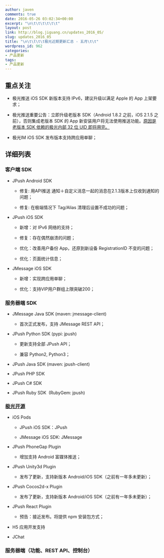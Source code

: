 ```yaml
---
author: javen
comments: true
date: 2016-05-26 03:02:34+00:00
excerpt: "\n\t\t\t\t\t\t"
layout: post
link: http://blog.jiguang.cn/updates_2016_05/
slug: updates_2016_05
title: "\n\t\t\t\t极光近期更新汇总 - 五月\t\t"
wordpress_id: 962
categories:
- 产品更新
tags:
- 产品更新
---
```



				

## 重点关注





	
  * 极光推送 iOS SDK 新版本支持 IPv6，建议升级以满足 Apple 的 App 上架要求；

	
  * 极光推送重要公告：立即升级老版本 SDK（Android 1.8.2 之前，iOS 2.1.5 之前），否则集成老版本 SDK 的 App 新安装用户将无法使用推送功能。[原因是老版本 SDK 依赖的极光内部 32 位 UID 即将用完。](http://blog.jpush.cn/uid32to64/)

	
  * 极光IM iOS SDK 发布版本支持跨应用单聊；




## 详细列表




### 客户端 SDK





	
  * JPush Android SDK

	
    * 修复: 用API推送 通知＋自定义消息一起的消息在2.1.3版本上仅收到通知的问题；

	
    * 修复: 在极端情况下 Tag/Alias 清理后设置不成功的问题；




	
  * JPush iOS SDK

	
    * 新增：对 IPv6 网络的支持；

	
    * 修复：存在偶然崩溃的问题；

	
    * 优化：改善用户备份 App，还原到新设备 RegistrationID 不变的问题；

	
    * 优化：页面统计信息；




	
  * JMessage iOS SDK

	
    * 新增：实现跨应用单聊；

	
    * 优化：支持VIP用户群组上限突破200；







### 服务器端 SDK





	
  * JMessage Java SDK (maven: jmessage-client)

	
    * 首次正式发布，支持 JMessage REST API；




	
  * JPush Python SDK (pypi: jpush)

	
    * 更新支持全部 JPush API；

	
    * 兼容 Python2, Python3；




	
  * JPush Java SDK (maven: jpush-client)

	
  * JPush PHP SDK

	
  * JPush C# SDK

	
  * JPush Ruby SDK  (RubyGem: jpush)




### [极光开源](http://github.com/jpush)





	
  * iOS Pods

	
    * JPush iOS SDK：JPush

	
    * JMessage iOS SDK: JMessage




	
  * JPush PhoneGap Plugin

	
    * 增加支持 Android 富媒体推送；




	
  * JPush Unity3d Plugin

	
    * 发布了更新，支持新版本 Android/iOS SDK（之前有一年多未更新）；




	
  * JPush Cocos2d-x Plugin

	
    * 发布了更新，支持新版本 Android/iOS SDK（之前有一年多未更新）；




	
  * JPush React Plugin

	
    * 预告：接近发布。将提供 npm 安装包方式；




	
  * H5 应用开发支持

	
  * JChat




### 服务器端（功能、REST API、控制台）

		
